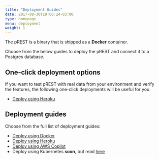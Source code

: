 ```yaml
---
title: "Deployment Guides"
date: 2017-08-30T19:06:24-03:00
type: homepage
menu: deployment
weight: 1
---
```


The pREST is a binary that is shipped as a **Docker** container.

Choose from the below guides to deploy the pREST and connect it to a Postgres database.

## One-click deployment options

If you want to test pREST with real data from your environment and verify the features, the following one-click deployments will be useful for you:

- [Deploy using Heroku](/deployment/heroku/)

## Deployment guides

Choose from the full list of deployment guides:

- [Deploy using Docker](/deployment/docker/)
- [Deploy using Heroku](/deployment/heroku/)
- [Deploy using AWS Copilot](/deployment/aws-copilot)
- Deploy using Kubernetes **soon**, but read [here](https://github.com/prest/prest/tree/main/install-manifests/kubernetes)
